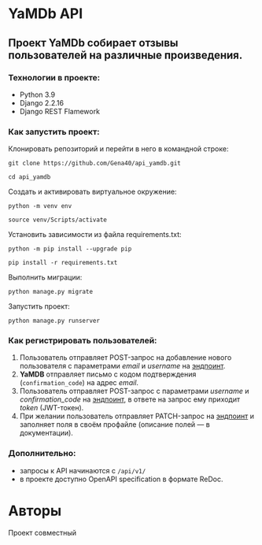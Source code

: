 # YaMDb API
## Проект YaMDb собирает отзывы пользователей на различные произведения.
### Технологии в проекте:
- Python 3.9
- Django 2.2.16
- Django REST Flamework
### Как запустить проект:

Клонировать репозиторий и перейти в него в командной строке:

```
git clone https://github.com/Gena40/api_yamdb.git
```

```
cd api_yamdb
```

Cоздать и активировать виртуальное окружение:

```
python -m venv env
```

```
source venv/Scripts/activate
```

Установить зависимости из файла requirements.txt:

```
python -m pip install --upgrade pip
```

```
pip install -r requirements.txt
```

Выполнить миграции:

```
python manage.py migrate
```

Запустить проект:

```
python manage.py runserver
```
### Как регистрировать пользователей:
1. Пользователь отправляет POST-запрос на добавление нового пользователя с параметрами *email* и *username* на [эндпоинт](/api/v1/auth/signup).
2. **YaMDB** отправляет письмо с кодом подтверждения (```confirmation_code```) на адрес *email*.
3. Пользователь отправляет POST-запрос с параметрами *username* и *confirmation_code* на [эндпоинт](/api/v1/auth/token/), в ответе на запрос ему приходит *token* (JWT-токен).
4. При желании пользователь отправляет PATCH-запрос на [эндпоинт](/api/v1/users/me/) и заполняет поля в своём профайле (описание полей — в документации).

### Дополнительно:
- запросы к API начинаются с ```/api/v1/```
- в проекте доступно OpenAPI specification в формате ReDoc.

# Авторы
Проект совместный
